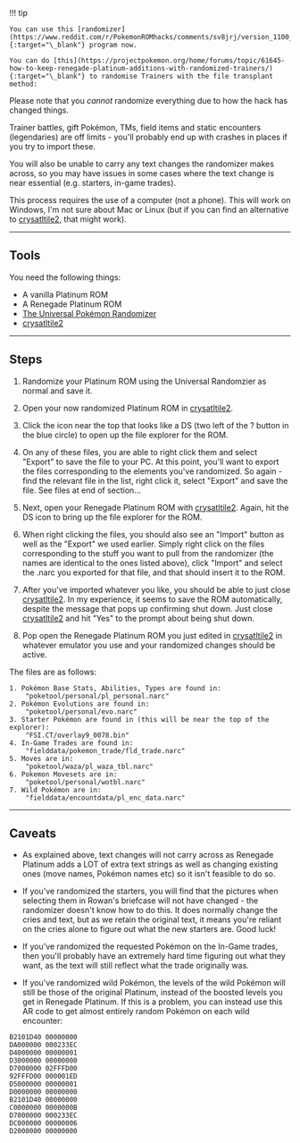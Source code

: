 !!! tip

    You can use this [randomizer](https://www.reddit.com/r/PokemonROMhacks/comments/sv8jrj/version_1100_of_universal_pokemon_randomizer/){:target="\_blank"} program now.

    You can do [this](https://projectpokemon.org/home/forums/topic/61645-how-to-keep-renegade-platinum-additions-with-randomized-trainers/){:target="\_blank"} to randomise Trainers with the file transplant method:

Please note that you _cannot_ randomize everything due to how the hack has changed things.

Trainer battles, gift Pokémon, TMs, field items and static encounters (legendaries) are off limits - you'll probably end up with crashes in places if you try to import these.

You will also be unable to carry any text changes the randomizer makes across, so you may have issues in some cases where the text change is near essential (e.g. starters, in-game trades).

This process requires the use of a computer (not a phone). This will work on Windows, I'm not sure about Mac or Linux (but if you can find an alternative to [crysatltile2](https://www.romhacking.net/utilities/818/), that might work).

---

## Tools

You need the following things:

- A vanilla Platinum ROM
- A Renegade Platinum ROM
- [The Universal Pokémon Randomizer](https://pokehacks.dabomstew.com/randomizer/)
- [crysatltile2](https://www.romhacking.net/utilities/818/)

---

## Steps

1. Randomize your Platinum ROM using the Universal Randomzier as normal and save it.

2. Open your now randomized Platinum ROM in [crysatltile2](https://www.romhacking.net/utilities/818/).

3. Click the icon near the top that looks like a DS (two left of the ? button in the blue circle) to open up the file explorer for the ROM.

4. On any of these files, you are able to right click them and select "Export" to save the file to your PC.
   At this point, you'll want to export the files corresponding to the elements you've randomized.
   So again - find the relevant file in the list, right click it, select "Export" and save the file.
   See files at end of section...

5. Next, open your Renegade Platinum ROM with [crysatltile2](https://www.romhacking.net/utilities/818/). Again, hit the DS icon to bring up the file explorer for the ROM.

6. When right clicking the files, you should also see an "Import" button as well as the "Export" we used earlier. Simply right click on the files corresponding to the stuff you want to pull from the randomizer (the names are identical to the ones listed above), click "Import" and select the .narc you exported for that file, and that should insert it to the ROM.

7. After you've imported whatever you like, you should be able to just close [crysatltile2](https://www.romhacking.net/utilities/818/). In my experience, it seems to save the ROM automatically, despite the message that pops up confirming shut down. Just close [crysatltile2](https://www.romhacking.net/utilities/818/) and hit "Yes" to the prompt about being shut down.

8. Pop open the Renegade Platinum ROM you just edited in [crysatltile2](https://www.romhacking.net/utilities/818/) in whatever emulator you use and your randomized changes should be active.

The files are as follows:

```
1. Pokémon Base Stats, Abilities, Types are found in:
    "poketool/personal/pl_personal.narc"
2. Pokémon Evolutions are found in:
    "poketool/personal/evo.narc"
3. Starter Pokémon are found in (this will be near the top of the explorer):
    "FSI.CT/overlay9_0078.bin"
4. In-Game Trades are found in:
    "fielddata/pokemon_trade/fld_trade.narc"
5. Moves are in:
    "poketool/waza/pl_waza_tbl.narc"
6. Pokemon Movesets are in:
    "poketool/personal/wotbl.narc"
7. Wild Pokémon are in:
    "fielddata/encountdata/pl_enc_data.narc"
```

---

## Caveats

- As explained above, text changes will not carry across as Renegade Platinum adds a LOT of extra text strings as well as changing existing ones (move names, Pokémon names etc) so it isn't feasible to do so.

- If you've randomized the starters, you will find that the pictures when selecting them in Rowan's briefcase will not have changed - the randomizer doesn't know how to do this. It does normally change the cries and text, but as we retain the original text, it means you're reliant on the cries alone to figure out what the new starters are. Good luck!

- If you've randomized the requested Pokémon on the In-Game trades, then you'll probably have an extremely hard time figuring out what they want, as the text will still reflect what the trade originally was.

- If you've randomized wild Pokémon, the levels of the wild Pokémon will still be those of the original Platinum, instead of the boosted levels you get in Renegade Platinum. If this is a problem, you can instead use this AR code to get almost entirely random Pokémon on each wild encounter:

```
B2101D40 00000000
DA000000 000233EC
D4000000 00000001
D3000000 00000000
D7000000 02FFFD00
92FFFD00 000001ED
D5000000 00000001
D0000000 00000000
B2101D40 00000000
C0000000 0000000B
D7000000 000233EC
DC000000 00000006
D2000000 00000000
```
